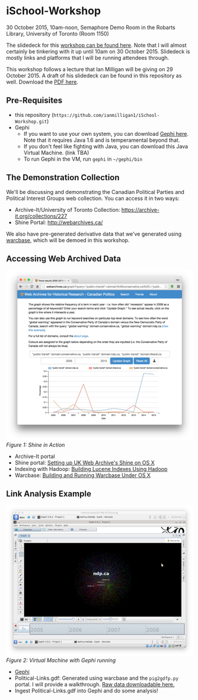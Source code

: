 # iSchool-Workshop
30 October 2015, 10am-noon, Semaphore Demo Room in the Robarts Library, University of Toronto (Room 1150)

The slidedeck for this [workshop can be found here](https://github.com/ianmilligan1/iSchool-Workshop/raw/master/Web-Archive-Workshop.pdf). Note that I will almost certainly be tinkering with it up until 10am on 30 October 2015. Slidedeck is mostly links and platforms that I will be running attendees through.

This workshop follows a lecture that Ian Milligan will be giving on 29 October 2015. A draft of his slidedeck can be found in this repository as well. Download the [PDF here](https://github.com/ianmilligan1/iSchool-Workshop/raw/master/iSchool-Slidedeck.pdf).

## Pre-Requisites
- this repository (`https://github.com/ianmilligan1/iSchool-Workshop.git`)
- Gephi
    + If you want to use your own system, you can download [Gephi here](http://gephi.github.io/). Note that it requires Java 1.6 and is temperamental beyond that. 
    + If you don't feel like fighting with Java, you can download this Java Virtual Machine. (link TBA)
    + To run Gephi in the VM, run `gephi` in `~/gephi/bin`

## The Demonstration Collection
We'll be discussing and demonstrating the Canadian Political Parties and Political Interest Groups web collection. You can access it in two ways:
- Archive-It/University of Toronto Collection: <https://archive-it.org/collections/227>
- Shine Portal: <http://webarchives.ca/>

We also have pre-generated derivative data that we've generated using [warcbase](https://github.com/lintool/warcbase), which will be demoed in this workshop.

## Accessing Web Archived Data
![Shine](https://raw.githubusercontent.com/ianmilligan1/iSchool-Workshop/master/Shine.png)
_Figure 1: Shine in Action_

- Archive-It portal
- Shine portal: [Setting up UK Web Archive's Shine on OS X](https://github.com/lintool/warcbase/wiki/Shine:-Installing-Shine-Frontend-on-OS-X)
- Indexing with Hadoop: [Building Lucene Indexes Using Hadoop](https://github.com/lintool/warcbase/wiki/Building-Lucene-Indexes-Using-Hadoop)
- Warcbase: [Building and Running Warcbase Under OS X](https://github.com/lintool/warcbase/wiki/Building-and-Running-Warcbase-Under-OS-X)

## Link Analysis Example
![Virtual Machine with Gephi running](https://raw.githubusercontent.com/ianmilligan1/iSchool-Workshop/master/Gephi-VM-In-Action.png)
_Figure 2: Virtual Machine with Gephi running_

- [Gephi](http://gephi.github.io/)
- Political-Links.gdf: Generated using warcbase and the `pig2gdfp.py` portal. I will provide a walkthrough. [Raw data downloadable here.](https://raw.githubusercontent.com/ianmilligan1/iSchool-Workshop/master/political-links.gdf)
- Ingest Political-Links.gdf into Gephi and do some analysis!
